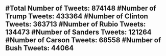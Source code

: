 #Total Number of Tweets: 874148 
#Number of Trump Tweets: 433364
#Number of Clinton Tweets: 363713
#Number of Rubio Tweets: 134473
#Number of Sanders Tweets: 121264
#Number of Carson Tweets: 68558
#Number of Bush Tweets: 44064
---
